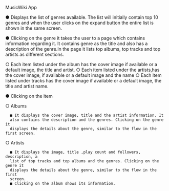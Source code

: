 MusicWiki App

● Displays the list of genres available. The list will initially contain top 10 genres and when
the user clicks on the expand button the entire list is shown in the same screen.

● Clicking on the genre it takes the user to a page which contains information
regarding it. It contains genre as the title and also has a description of the genre.In the page it
lists top albums, top tracks and top artists as different sections.


○ Each item listed under the album has the cover image if available or a
default image, the title and artist.
○ Each item listed under the artists,has the cover image, if available or a
default image and the name
○ Each item listed under tracks has the cover image if available or a
default image, the title and artist name.

● Clicking on the item

○ Albums

      ■ It displays the cover image, title and the artist information. It
      also contains the description and the genres. Clicking on the genre it
      displays the details about the genre, similar to the flow in the first screen.

○ Artists

      ■ It displays the image, title ,play count and followers, description, a
      list of top tracks and top albums and the genres. Clicking on the genre it
      displays the details about the genre, similar to the flow in the first
      screen.
      ■ Clicking on the album shows its information.
